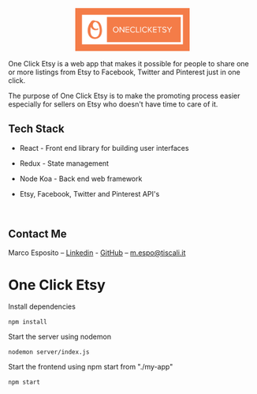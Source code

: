 <div align="center">
 <img width= "232px" src="https://github.com/gonkit00/One-Click-Etsy/blob/master/branding/Logos_ByTailorBrands%202/white_logo_color_background.jpg?raw=true"></img>
</div>

One Click Etsy is a web app that makes it possible for people to share one or more listings from Etsy to Facebook, Twitter and Pinterest just in one click.

The purpose of One Click Etsy is to make the promoting process easier especially for sellers on Etsy who doesn't have time to care of it.

## Tech Stack

* React - Front end library for building user interfaces

* Redux - State management

* Node Koa - Back end web framework

* Etsy, Facebook, Twitter and Pinterest API's

  ​

## Contact Me

Marco Esposito – [Linkedin](https://www.linkedin.com/in/marco-esposito-a4b08054/) - [GitHub](https://github.com/marco-esposito) – m.espo@tiscali.it

# One Click Etsy

Install dependencies

```
npm install
```

Start the server using nodemon

```
nodemon server/index.js
```

Start the frontend using npm start from "./my-app"

```
npm start
```
